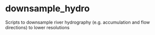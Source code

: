 # downsample_hydro
Scripts to downsample river hydrography (e.g. accumulation and flow directions) to lower resolutions
